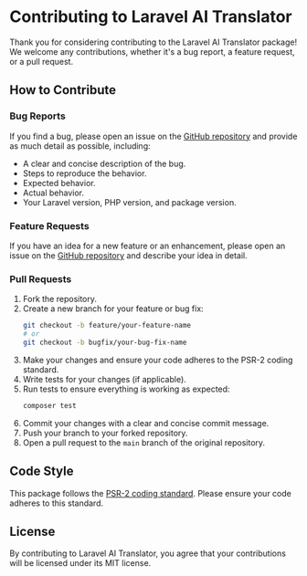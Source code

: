 # Contributing to Laravel AI Translator

Thank you for considering contributing to the Laravel AI Translator package! We welcome any contributions, whether it's a bug report, a feature request, or a pull request.

## How to Contribute

### Bug Reports

If you find a bug, please open an issue on the [GitHub repository](https://github.com/anuragsingk/laravel-ai-translator/issues) and provide as much detail as possible, including:

- A clear and concise description of the bug.
- Steps to reproduce the behavior.
- Expected behavior.
- Actual behavior.
- Your Laravel version, PHP version, and package version.

### Feature Requests

If you have an idea for a new feature or an enhancement, please open an issue on the [GitHub repository](https://github.com/anuragsingk/laravel-ai-translator/issues) and describe your idea in detail.

### Pull Requests

1. Fork the repository.
2. Create a new branch for your feature or bug fix:
   ```bash
   git checkout -b feature/your-feature-name
   # or
   git checkout -b bugfix/your-bug-fix-name
   ```
3. Make your changes and ensure your code adheres to the PSR-2 coding standard.
4. Write tests for your changes (if applicable).
5. Run tests to ensure everything is working as expected:
   ```bash
   composer test
   ```
6. Commit your changes with a clear and concise commit message.
7. Push your branch to your forked repository.
8. Open a pull request to the `main` branch of the original repository.

## Code Style

This package follows the [PSR-2 coding standard](https://www.php-fig.org/psr/psr-2/). Please ensure your code adheres to this standard.

## License

By contributing to Laravel AI Translator, you agree that your contributions will be licensed under its MIT license.
